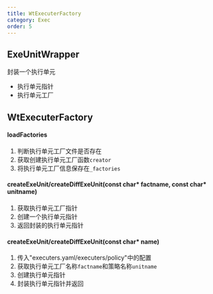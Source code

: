 ```yaml
---
title: WtExecuterFactory
category: Exec
order: 5
---
```


## ExeUnitWrapper
封装一个执行单元
- 执行单元指针
- 执行单元工厂

## WtExecuterFactory

#### loadFactories
1. 判断执行单元工厂文件是否存在
2. 获取创建执行单元工厂函数`creator`
3. 将执行单元工厂信息保存在`_factories`

#### createExeUnit/createDiffExeUnit(const char* factname, const char* unitname)
1. 获取执行单元工厂指针
2. 创建一个执行单元指针
3. 返回封装的执行单元指针

#### createExeUnit/createDiffExeUnit(const char* name)
1. 传入"executers.yaml/executers/policy"中的配置
2. 获取执行单元工厂名称`factname`和策略名称`unitname`
3. 创建执行单元指针
4. 封装执行单元指针并返回
